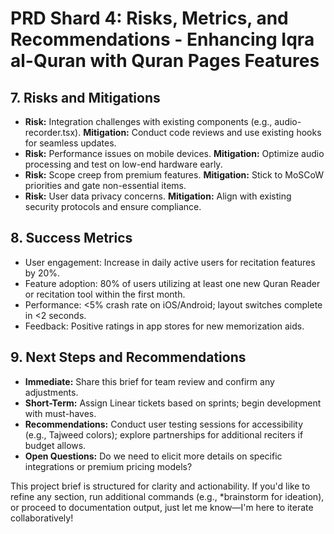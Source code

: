# PRD Shard 4: Risks, Metrics, and Recommendations - Enhancing Iqra al-Quran with Quran Pages Features

## 7. Risks and Mitigations
- **Risk:** Integration challenges with existing components (e.g., audio-recorder.tsx). **Mitigation:** Conduct code reviews and use existing hooks for seamless updates.
- **Risk:** Performance issues on mobile devices. **Mitigation:** Optimize audio processing and test on low-end hardware early.
- **Risk:** Scope creep from premium features. **Mitigation:** Stick to MoSCoW priorities and gate non-essential items.
- **Risk:** User data privacy concerns. **Mitigation:** Align with existing security protocols and ensure compliance.

## 8. Success Metrics
- User engagement: Increase in daily active users for recitation features by 20%.
- Feature adoption: 80% of users utilizing at least one new Quran Reader or recitation tool within the first month.
- Performance: <5% crash rate on iOS/Android; layout switches complete in <2 seconds.
- Feedback: Positive ratings in app stores for new memorization aids.

## 9. Next Steps and Recommendations
- **Immediate:** Share this brief for team review and confirm any adjustments.
- **Short-Term:** Assign Linear tickets based on sprints; begin development with must-haves.
- **Recommendations:** Conduct user testing sessions for accessibility (e.g., Tajweed colors); explore partnerships for additional reciters if budget allows.
- **Open Questions:** Do we need to elicit more details on specific integrations or premium pricing models?

This project brief is structured for clarity and actionability. If you'd like to refine any section, run additional commands (e.g., *brainstorm for ideation), or proceed to documentation output, just let me know—I'm here to iterate collaboratively!
